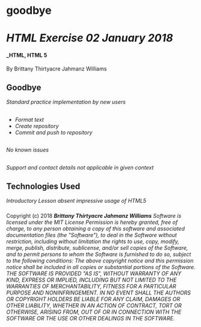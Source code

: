 # goodbye
# _HTML Exercise 02 January 2018_
#### _HTML, HTML 5
By Brittany Thirtyacre Jahmanz Williams
## Goodbye
_Standard practice implementation by new users_
## 
* _Format text_
* _Create repository_
* _Commit and push to repository_
##
_No known issues_
## 
_Support and contact details not applicable in given context_
## Technologies Used
_Introductory Lesson absent impressive usage of HTML5_
### 
Copyright (c) 2018 **_Brittany Thirtyacre Jahmanz Williams_** 
*Software is licensed under the MIT License*
_Permission is hereby granted, free of charge, to any person obtaining a copy of this software and associated documentation files (the "Software"), to deal in the Software without restriction, including_
_without limitation the rights to use, copy, modify, merge, publish, distribute, sublicense, and/or sell copies of the Software, and to permit persons to whom the Software is furnished to do so, subject to the following conditions:_
_The above copyright notice and this permission notice shall be included in all copies or substantial portions of the Software._
_THE SOFTWARE IS PROVIDED "AS IS", WITHOUT WARRANTY OF ANY KIND, EXPRESS OR IMPLIED, INCLUDING BUT NOT LIMITED TO THE WARRANTIES OF MERCHANTABILITY, FITNESS FOR A PARTICULAR PURPOSE AND NONINFRINGEMENT. IN NO EVENT SHALL THE AUTHORS_
_OR COPYRIGHT HOLDERS BE LIABLE FOR ANY CLAIM, DAMAGES OR OTHER LIABILITY, WHETHER IN AN ACTION OF CONTRACT, TORT OR OTHERWISE, ARISING FROM, OUT OF OR IN CONNECTION WITH THE SOFTWARE OR THE USE OR OTHER DEALINGS IN THE SOFTWARE._
